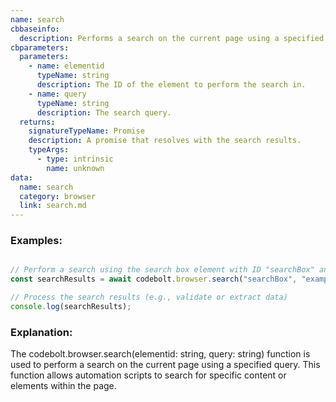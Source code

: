 ```yaml
---
name: search
cbbaseinfo:
  description: Performs a search on the current page using a specified query.
cbparameters:
  parameters:
    - name: elementid
      typeName: string
      description: The ID of the element to perform the search in.
    - name: query
      typeName: string
      description: The search query.
  returns:
    signatureTypeName: Promise
    description: A promise that resolves with the search results.
    typeArgs:
      - type: intrinsic
        name: unknown
data:
  name: search
  category: browser
  link: search.md
---
```

<CBBaseInfo/> 
 <CBParameters/>


### Examples: 

```js

// Perform a search using the search box element with ID "searchBox" and query "example query"
const searchResults = await codebolt.browser.search("searchBox", "example query");

// Process the search results (e.g., validate or extract data)
console.log(searchResults);

```

### Explanation: 

The codebolt.browser.search(elementid: string, query: string) function is used to perform a search on the current page using a specified query. This function allows automation scripts to search for specific content or elements within the page.